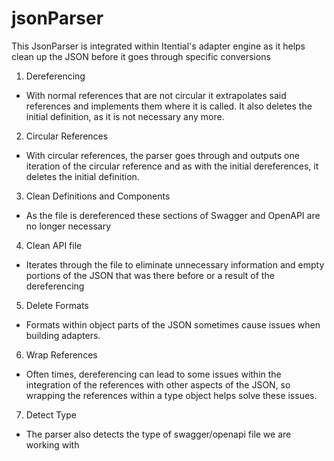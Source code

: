 # jsonParser

This JsonParser is integrated within Itential's adapter engine as it helps clean up the JSON before it goes through specific conversions

1) Dereferencing
- With normal references that are not circular it extrapolates said references and implements them where it is called. It also deletes the initial definition, as it is not necessary any more.
2) Circular References
- With circular references, the parser goes through and outputs one iteration of the circular reference and as with the initial dereferences, it deletes the initial definition. 
3) Clean Definitions and Components 
- As the file is dereferenced these sections of Swagger and OpenAPI are no longer necessary 
4) Clean API file
- Iterates through the file to eliminate unnecessary information and empty portions of the JSON that was there before or a result of the dereferencing
5) Delete Formats 
- Formats within object parts of the JSON sometimes cause issues when building adapters.
6) Wrap References
- Often times, dereferencing can lead to some issues within the integration of the references with other aspects of the JSON, so wrapping the references within a type object helps solve these issues.
7) Detect Type
- The parser also detects the type of swagger/openapi file we are working with 
